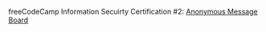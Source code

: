 freeCodeCamp Information Secuirty Certification #2: [Anonymous Message Board](https://www.freecodecamp.org/learn/information-security/information-security-projects/anonymous-message-board)
